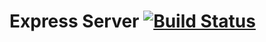 # Express Server [![Build Status](https://travis-ci.org/BlackDante/express-test.svg?branch=master)](https://travis-ci.org/BlackDante/express-test)
